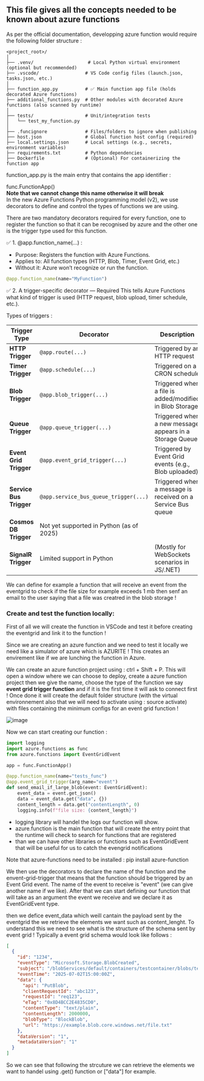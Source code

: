 ## This file gives all the concepts needed to be known about azure functions

As per the official documentation, developping azure function would require the following folder structure :  

```
<project_root>/
│
├── .venv/                    # Local Python virtual environment (optional but recommended)
├── .vscode/                 # VS Code config files (launch.json, tasks.json, etc.)
│
├── function_app.py          # ✅ Main function app file (holds decorated Azure functions)
├── additional_functions.py  # Other modules with decorated Azure functions (also scanned by runtime)
│
├── tests/                   # Unit/integration tests
│   └── test_my_function.py
│
├── .funcignore              # Files/folders to ignore when publishing
├── host.json                # Global function host config (required)
├── local.settings.json      # Local settings (e.g., secrets, environment variables)
├── requirements.txt         # Python dependencies
├── Dockerfile               # (Optional) For containerizing the function app
```

function_app.py is the main entry that contains the app identifier : 

func.FunctionApp()  
**Note that we cannot change this name otherwise it will break**  
In the new Azure Functions Python programming model (v2), we use decorators to define and control the types of functions we are using.  

There are two mandatory decorators required for every function, one to register the function so that it can be recognised by azure and the other one is the trigger type used for this function.  

✅ 1. @app.function_name(...) :

- Purpose: Registers the function with Azure Functions.  
- Applies to: All function types (HTTP, Blob, Timer, Event Grid, etc.)
- Without it: Azure won’t recognize or run the function.

```Python
@app.function_name(name="MyFunction")

```

✅ 2. A trigger-specific decorator — Required
This tells Azure Functions what kind of trigger is used (HTTP request, blob upload, timer schedule, etc.).  

Types of triggers :  

| Trigger Type            | Decorator                                | Description                                                 |
| ----------------------- | ---------------------------------------- | ----------------------------------------------------------- |
| **HTTP Trigger**        | `@app.route(...)`                        | Triggered by an HTTP request                                |
| **Timer Trigger**       | `@app.schedule(...)`                     | Triggered on a CRON schedule                                |
| **Blob Trigger**        | `@app.blob_trigger(...)`                 | Triggered when a file is added/modified in Blob Storage     |
| **Queue Trigger**       | `@app.queue_trigger(...)`                | Triggered when a new message appears in a Storage Queue     |
| **Event Grid Trigger**  | `@app.event_grid_trigger(...)`           | Triggered by Event Grid events (e.g., Blob uploaded)        |
| **Service Bus Trigger** | `@app.service_bus_queue_trigger(...)`    | Triggered when a message is received on a Service Bus queue |
| **Cosmos DB Trigger**   | Not yet supported in Python (as of 2025) |                                                             |
| **SignalR Trigger**     | Limited support in Python                | (Mostly for WebSockets scenarios in JS/.NET)                |


We can define for example a function that will receive an event from the eventgrid to check if the file size for example exceeds 1 mb then senf an email to the user saying that a file was creatred in the blob storage !  

### Create and test the function locally:  

First of all we will create the function in VSCode and test it before creating the eventgrid and link it to the function !  

Since we are creating an azure function and we need to test it locally we need like a simulator of azure which is AZURITE ! This creates an envirement like if we are lunching the function in Azure.  

We can create an azure function project using : ctrl  + Shift + P. This will open a window where we can choose to deploy, create a azure function project then we give the name, choose the type of the function we say **event grid trigger function** and if it is the first time it will ask to connect first ! Once done it will create the default folder structure (with the virtual environnement also that we will need to activate using : source activate) with files containing the minimum configs for an event grid function !  

![image](https://github.com/user-attachments/assets/57222988-38b3-4c32-b8dc-2ec1aad9e4ad)  

Now we can start creating our function :  

```Python
import logging
import azure.functions as func
from azure.functions import EventGridEvent

app = func.FunctionApp()

@app.function_name(name="tests_func")
@app.event_grid_trigger(arg_name="event")
def send_email_if_large_blob(event: EventGridEvent):
    event_data = event.get_json()
    data = event_data.get("data", {})
    content_length = data.get("contentLength", 0)
    logging.info(f"file size: {content_length}")
```

- logging library will handel the logs our function will show.
- azure.function is the main function that will create the entry point that the runtime will check to search for functions that are registered
- than we can have other libraries or functions such as EventGridEvent that will be useful for us to catch the evengrid notifications

Note that azure-functions need to be installed : pip install azure-function  

We then use the decorators to declare the name of the function and the envent-grid-trigger that means that the function should be triggered by an Event Grid event. The name of the event to receive is "event" (we can give another name if we like). After that we can start defining our function that will take as an argument the event we receive and we declare it as EventGridEvent type.  

then we defice event_data which weill cantain the payload sent by the eventgrid the we retrieve the elements we want such as content_lenght. To understand this we need to see what is the structure of the schema sent by event grid ! Typically a event grid schema would look like follows :  


```json
[
  {
    "id": "1234",
    "eventType": "Microsoft.Storage.BlobCreated",
    "subject": "/blobServices/default/containers/testcontainer/blobs/test.txt",
    "eventTime": "2025-07-02T15:00:00Z",
    "data": {
      "api": "PutBlob",
      "clientRequestId": "abc123",
      "requestId": "req123",
      "eTag": "0x8D4BCC2E4835CD0",
      "contentType": "text/plain",
      "contentLength": 2000000,
      "blobType": "BlockBlob",
      "url": "https://example.blob.core.windows.net/file.txt"
    },
    "dataVersion": "1",
    "metadataVersion": "1"
  }
]
```

So we can see that following the strcuture we can retrieve the elements we want to handel using .get() function or ["data"] for example.  



